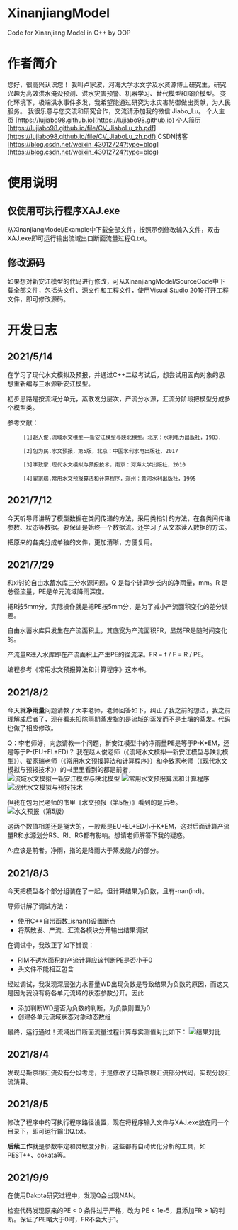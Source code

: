 # XinanjiangModel
Code for Xinanjiang Model in C++ by OOP

# 作者简介
您好，很高兴认识您！
我叫卢家波，河海大学水文学及水资源博士研究生，研究兴趣为高效洪水淹没预测、洪水灾害预警、机器学习、替代模型和降阶模型。
变化环境下，极端洪水事件多发，我希望能通过研究为水灾害防御做出贡献，为人民服务。
我很乐意与您交流和研究合作，交流请添加我的微信 Jiabo_Lu。
个人主页 [https://lujiabo98.github.io](https://lujiabo98.github.io)
个人简历 [https://lujiabo98.github.io/file/CV_JiaboLu_zh.pdf](https://lujiabo98.github.io/file/CV_JiaboLu_zh.pdf)
CSDN博客 [https://blog.csdn.net/weixin_43012724?type=blog](https://blog.csdn.net/weixin_43012724?type=blog)

# 使用说明
## 仅使用可执行程序XAJ.exe
从XinanjiangModel/Example中下载全部文件，按照示例修改输入文件，双击XAJ.exe即可运行输出流域出口断面流量过程Q.txt。

## 修改源码
如果想对新安江模型的代码进行修改，可从XinanjiangModel/SourceCode中下载全部文件，包括头文件、源文件和工程文件，使用Visual Studio 2019打开工程文件，即可修改源码。

# 开发日志
## 2021/5/14
在学习了现代水文模拟及预报，并通过C++二级考试后，想尝试用面向对象的思想重新编写三水源新安江模型。

初步思路是按流域分单元，蒸散发分层次，产流分水源，汇流分阶段把模型分成多个模型类。

参考文献：

         [1]赵人俊.流域水文模型——新安江模型与陕北模型。北京：水利电力出版社，1983.
         
         [2]包为民.水文预报，第5版，北京：中国水利水电出版社，2017
         
         [3]李致家.现代水文模拟与预报技术，南京：河海大学出版社，2010
         
         [4]翟家瑞.常用水文预报算法和计算程序，郑州：黄河水利出版社，1995

## 2021/7/12
今天听导师讲解了模型数据在类间传递的方法，采用类指针的方法，在各类间传递参数、状态等数据。要保证是始终一个数据流。还学习了从文本读入数据的方法。

把原来的各类分成单独的文件，更加清晰，方便复用。

## 2021/7/29
和xl讨论自由水蓄水库三分水源问题，Q 是每个计算步长内的净雨量，mm。R 是总径流量，PE是单元流域降雨深度。

把R按5mm分，实际操作就是把PE按5mm分，是为了减小产流面积变化的差分误差。

自由水蓄水库只发生在产流面积上，其底宽为产流面积FR，显然FR是随时间变化的。

产流量R进入水库即在产流面积上产生PE的径流深。FR = f / F = R / PE。

编程参考《常用水文预报算法和计算程序》这本书。

## 2021/8/2 
今天就**净雨量**问题请教了大李老师，老师回答如下，纠正了我之前的想法，我之前理解成后者了，现在看来扣除雨期蒸发指的是流域的蒸发而不是土壤的蒸发。代码也做了相应修改。

Q：李老师好，向您请教一个问题，新安江模型中的净雨量PE是等于P-K\*EM，还是等于P-(EU+EL+ED)？
我在赵人俊老师（《流域水文模拟—新安江模型与陕北模型》）、翟家瑞老师（《常用水文预报算法和计算程序》）和李致家老师（《现代水文模拟与预报技术》）的书里里看到的都是前者，
![流域水文模拟—新安江模型与陕北模型](https://cdn.jsdelivr.net/gh/lujiabo98/ImageHosting2@main/xaj_01.jpg)
![常用水文预报算法和计算程序](https://cdn.jsdelivr.net/gh/lujiabo98/ImageHosting2@main/xaj_02.jpg)
![现代水文模拟与预报技术](https://cdn.jsdelivr.net/gh/lujiabo98/ImageHosting2@main/xaj_03.jpg)

但我在包为民老师的书里《水文预报（第5版）》看到的是后者。
![水文预报（第5版）](https://cdn.jsdelivr.net/gh/lujiabo98/ImageHosting2@main/xaj_04.jpg)

这两个数值相差还是挺大的，一般都是EU+EL+ED小于K\*EM，这对后面计算产流量R和水源划分RS、RI、RG都有影响。想请老师解答下我的疑惑。

A:应该是前者。净雨，指的是降雨大于蒸发能力的部分。

## 2021/8/3
今天把模型各个部分组装在了一起，但计算结果为负数，且有-nan(ind)。

导师讲解了调试方法：
- 使用C++自带函数_isnan()设置断点
- 将蒸散发、产流、汇流各模块分开输出结果调试

在调试中，我改正了如下错误：
- RIM不透水面积的产流计算应该判断PE是否小于0
- 头文件不能相互包含

经过调试，我发现深层张力水蓄量WD出现负数是导致结果为负数的原因，而这又是因为我没有将各单元流域的状态参数分开。因此
- 添加判断WD是否为负数的判断，为负数则置为0
- 创建各单元流域状态对象动态数组

最终，运行通过！流域出口断面流量过程计算与实测值对比如下：
![结果对比](https://cdn.jsdelivr.net/gh/lujiabo98/ImageHosting2@main/xaj_05.png)

## 2021/8/4
发现马斯京根汇流没有分段考虑，于是修改了马斯京根汇流部分代码，实现分段汇流演算。

## 2021/8/5
修改了程序中的可执行程序路径设置，现在将程序输入文件与XAJ.exe放在同一个目录下，即可运行输出Q.txt。

**后续工作**就是参数率定和灵敏度分析，这些都有自动优化分析的工具，如PEST++、dokata等。

## 2021/9/9
在使用Dakota研究过程中，发现Q会出现NAN。

检查代码发现原来的PE < 0 条件过于严格，改为 PE < 1e-5，且添加FR > 1的判断。保证了PE略大于0时，FR不会大于1。
